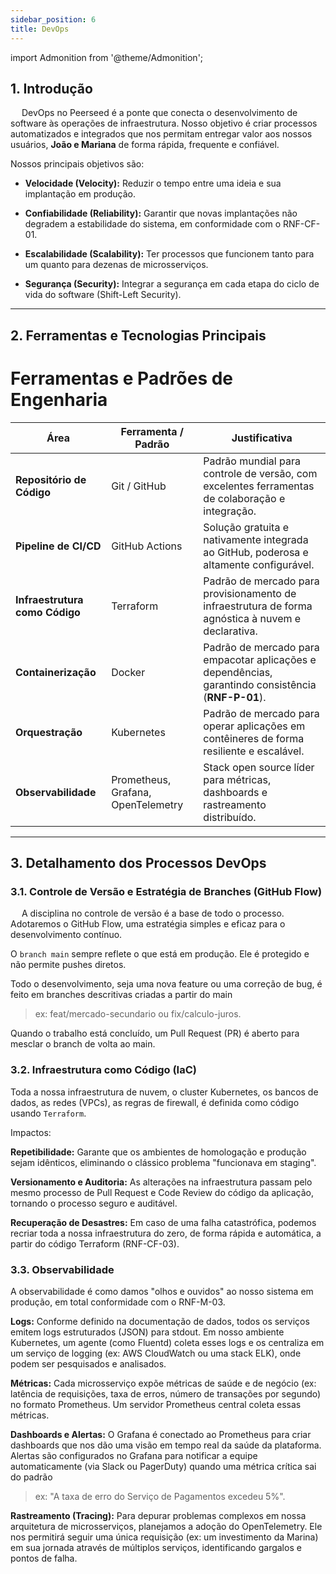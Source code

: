 ```yaml
---
sidebar_position: 6
title: DevOps
---
```

import Admonition from '@theme/Admonition';

## 1. Introdução

&emsp; DevOps no Peerseed é a ponte que conecta o desenvolvimento de software às operações de infraestrutura. Nosso objetivo é criar processos automatizados e integrados que nos permitam entregar valor aos nossos usuários, **João e Mariana**  de forma rápida, frequente e confiável.

Nossos principais objetivos são:

 - **Velocidade (Velocity):** Reduzir o tempo entre uma ideia e sua implantação em produção.

- **Confiabilidade (Reliability):** Garantir que novas implantações não degradem a estabilidade do sistema, em conformidade com o RNF-CF-01.

- **Escalabilidade (Scalability):** Ter processos que funcionem tanto para um quanto para dezenas de microsserviços.

- **Segurança (Security):** Integrar a segurança em cada etapa do ciclo de vida do software (Shift-Left Security).

---

## 2. Ferramentas e Tecnologias Principais
# Ferramentas e Padrões de Engenharia

| Área                          | Ferramenta / Padrão           | Justificativa                                                                                             |
|-------------------------------|--------------------------------|---------------------------------------------------------------------------------------------------------|
| **Repositório de Código**     | Git / GitHub                   | Padrão mundial para controle de versão, com excelentes ferramentas de colaboração e integração.         |
| **Pipeline de CI/CD**         | GitHub Actions                 | Solução gratuita e nativamente integrada ao GitHub, poderosa e altamente configurável.                  |
| **Infraestrutura como Código** | Terraform                      | Padrão de mercado para provisionamento de infraestrutura de forma agnóstica à nuvem e declarativa.      |
| **Containerização**           | Docker                         | Padrão de mercado para empacotar aplicações e dependências, garantindo consistência (**RNF-P-01**).     |
| **Orquestração**              | Kubernetes                     | Padrão de mercado para operar aplicações em contêineres de forma resiliente e escalável.                |
| **Observabilidade**           | Prometheus, Grafana, OpenTelemetry | Stack open source líder para métricas, dashboards e rastreamento distribuído.                          |


---
## 3. Detalhamento dos Processos DevOps

### 3.1. Controle de Versão e Estratégia de Branches (GitHub Flow)
&emsp; A disciplina no controle de versão é a base de todo o processo. Adotaremos o GitHub Flow, uma estratégia simples e eficaz para o desenvolvimento contínuo.

O `branch main`  sempre reflete o que está em produção. Ele é protegido e não permite pushes diretos.

Todo o desenvolvimento, seja uma nova feature ou uma correção de bug, é feito em branches descritivas criadas a partir do main

>ex: feat/mercado-secundario ou fix/calculo-juros.

Quando o trabalho está concluído, um Pull Request (PR) é aberto para mesclar o branch de volta ao main.

### 3.2. Infraestrutura como Código (IaC)
Toda a nossa infraestrutura de nuvem,  o cluster Kubernetes, os bancos de dados, as redes (VPCs), as regras de firewall, é definida como código usando `Terraform`.

Impactos:

**Repetibilidade:** Garante que os ambientes de homologação e produção sejam idênticos, eliminando o clássico problema "funcionava em staging".

**Versionamento e Auditoria:** As alterações na infraestrutura passam pelo mesmo processo de Pull Request e Code Review do código da aplicação, tornando o processo seguro e auditável.

**Recuperação de Desastres:** Em caso de uma falha catastrófica, podemos recriar toda a nossa infraestrutura do zero, de forma rápida e automática, a partir do código Terraform (RNF-CF-03).

### 3.3. Observabilidade

A observabilidade é como damos "olhos e ouvidos" ao nosso sistema em produção, em total conformidade com o RNF-M-03.

**Logs:** Conforme definido na documentação de dados, todos os serviços emitem logs estruturados (JSON) para stdout. Em nosso ambiente Kubernetes, um agente (como Fluentd) coleta esses logs e os centraliza em um serviço de logging (ex: AWS CloudWatch ou uma stack ELK), onde podem ser pesquisados e analisados.

**Métricas:** Cada microsserviço expõe métricas de saúde e de negócio (ex: latência de requisições, taxa de erros, número de transações por segundo) no formato Prometheus. Um servidor Prometheus central coleta essas métricas.

**Dashboards e Alertas:** O Grafana é conectado ao Prometheus para criar dashboards que nos dão uma visão em tempo real da saúde da plataforma. Alertas são configurados no Grafana para notificar a equipe automaticamente (via Slack ou PagerDuty) quando uma métrica crítica sai do padrão
> ex: "A taxa de erro do Serviço de Pagamentos excedeu 5%".

**Rastreamento (Tracing):** Para depurar problemas complexos em nossa arquitetura de microsserviços, planejamos a adoção do OpenTelemetry. Ele nos permitirá seguir uma única requisição (ex: um investimento da Marina) em sua jornada através de múltiplos serviços, identificando gargalos e pontos de falha.